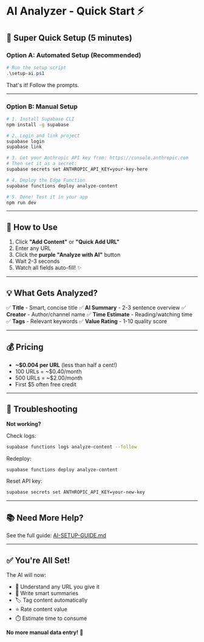 # AI Analyzer - Quick Start ⚡

## 🚀 Super Quick Setup (5 minutes)

### Option A: Automated Setup (Recommended)

```powershell
# Run the setup script
.\setup-ai.ps1
```

That's it! Follow the prompts.

---

### Option B: Manual Setup

```bash
# 1. Install Supabase CLI
npm install -g supabase

# 2. Login and link project
supabase login
supabase link

# 3. Get your Anthropic API key from: https://console.anthropic.com
# Then set it as a secret:
supabase secrets set ANTHROPIC_API_KEY=your-key-here

# 4. Deploy the Edge Function
supabase functions deploy analyze-content

# 5. Done! Test it in your app
npm run dev
```

---

## 🎯 How to Use

1. Click **"Add Content"** or **"Quick Add URL"**
2. Enter any URL
3. Click the **purple "Analyze with AI"** button
4. Wait 2-3 seconds
5. Watch all fields auto-fill! ✨

---

## 💡 What Gets Analyzed?

✅ **Title** - Smart, concise title
✅ **AI Summary** - 2-3 sentence overview
✅ **Creator** - Author/channel name
✅ **Time Estimate** - Reading/watching time
✅ **Tags** - Relevant keywords
✅ **Value Rating** - 1-10 quality score

---

## 💰 Pricing

- **~$0.004 per URL** (less than half a cent!)
- 100 URLs = ~$0.40/month
- 500 URLs = ~$2.00/month
- First $5 often free credit

---

## 🔧 Troubleshooting

**Not working?**

Check logs:
```bash
supabase functions logs analyze-content --follow
```

Redeploy:
```bash
supabase functions deploy analyze-content
```

Reset API key:
```bash
supabase secrets set ANTHROPIC_API_KEY=your-new-key
```

---

## 📚 Need More Help?

See the full guide: [AI-SETUP-GUIDE.md](./AI-SETUP-GUIDE.md)

---

## ✅ You're All Set!

The AI will now:
- 🧠 Understand any URL you give it
- 📝 Write smart summaries
- 🏷️ Tag content automatically
- ⭐ Rate content value
- ⏱️ Estimate time to consume

**No more manual data entry!** 🎉
